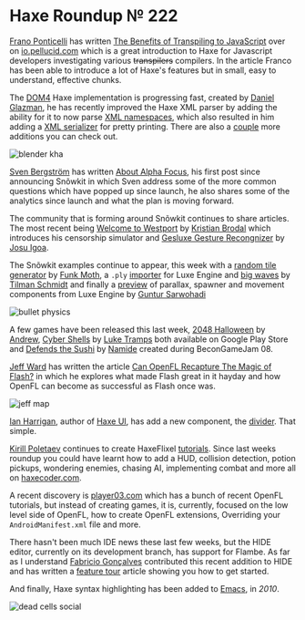 [_template]: ../templates/roundup.html
[date]: / "2014-10-22 14:22:00"
[modified]: / "2014-10-23 15:25:00"
[published]: / "2014-10-22 14:22:00"
[“”]: a ""
# Haxe Roundup № 222

[Frano Ponticelli][tw1] has written [The Benefits of Transpiling to JavaScript][l1]
over on [io.pellucid.com] which is a great introduction to Haxe for Javascript
developers investigating various ~~transpilers~~ compilers. In the article Franco
has been able to introduce a lot of Haxe's features but in small, easy to understand,
effective chunks.

The [DOM4] Haxe implementation is progressing fast, created by [Daniel Glazman][tw2],
he has recently improved the Haxe XML parser by adding the ability for it to now
parse [XML namespaces], which also resulted in him adding a [XML serializer] for pretty
printing. There are also a [couple][l2] more additions you can check out.

![blender kha](/img/222/blender-kha.png "@luboslenco using Blender nodes to create materials for Kha")

[Sven Bergström][tw3] has written [About Alpha Focus][l3], his first post since 
announcing Snõwkit in which Sven address some of the more common questions which have
popped up since launch, he also shares some of the analytics since launch and what the
plan is moving forward.

The community that is forming around Snõwkit continues to share articles. The most
recent being [Welcome to Westport] by [Kristian Brodal][tw4] which introduces his
censorship simulator and [Gesluxe Gesture Recongnizer] by [Josu Igoa][tw5].

The Snõwkit examples continue to appear, this week with a [random tile generator] 
by [Funk Moth][tw6], a `.ply` [importer][l4] for Luxe Engine and [big waves]
by [Tilman Schmidt][tw7] and finally a [preview][l5] of parallax, spawner and
movement components from Luxe Engine by [Guntur Sarwohadi][tw8]

![bullet physics](/img/222/z34.gif "Snõwkit bullet physics example by @dazKind")

A few games have been released this last week, [2048 Halloween] by [Andrew][tw9],
[Cyber Shells] by [Luke Tramps][tw11] both available on Google Play Store and
[Defends the Sushi] by [Namide][tw10] created during BeconGameJam 08.

[Jeff Ward][tw12] has written the article [Can OpenFL Recapture The Magic of Flash?][l6]
in which he explores what made Flash great in it hayday and how OpenFL can become
as successful as Flash once was.

![jeff map](/img/222/map.png "The reader map of @Jeff__Ward's OpenFL Haxe article")

[Ian Harrigan][tw13], author of [Haxe UI], has add a new component, the [divider]. 
That simple.

[Kirill Poletaev][tw14] continues to create HaxeFlixel [tutorials]. Since last
weeks roundup you could have learnt how to add a HUD, collision detection, potion
pickups, wondering enemies, chasing AI, implementing combat and more all on
[haxecoder.com].

A recent discovery is [player03.com] which has a bunch of recent OpenFL tutorials,
but instead of creating games, it is, currently, focused on the low level side of 
OpenFL, how to create OpenFL extensions, Overriding your `AndroidManifest.xml` file
and more.

There hasn't been much IDE news these last few weeks, but the HIDE editor, currently
on its development branch, has support for Flambe. As far as I understand
[Fabricio Gonçalves][tw15] contributed this recent addition to HIDE and has
written a [feature tour][l7] article showing you how to get started.

And finally, Haxe syntax highlighting has been added to [Emacs], in _2010_.

![dead cells social](/img/222/deadcells.png "Tonight, we camp outside in DeadCells. Wait. What was that noise? via @deepnightfr")

[tw1]: https://twitter.com/fponticelli "@fponticelli on Twitter"
[tw2]: https://twitter.com/glazou "@glazou on Twitter"
[tw3]: https://twitter.com/___discovery "@___discovery on Twitter"
[tw4]: https://twitter.com/KristianBrodal "@KristianBrodal on Twitter"
[tw5]: https://twitter.com/jigoa "@jigoa on Twitter"
[tw6]: https://twitter.com/_funkmoth "@_funkmoth on Twitter"
[tw7]: https://twitter.com/KeyMaster_ "@KeyMaster_ on Twitter"
[tw8]: https://twitter.com/gsarwohadi "@gsarwohadi on Twitter"
[tw9]: https://twitter.com/and_r3w "@and_r3w on Twitter"
[tw10]: https://twitter.com/_namide "@_namide on Twitter"
[tw11]: https://twitter.com/LukeTramps "@LukeTramps on Twitter"
[tw12]: https://twitter.com/Jeff__Ward "@Jeff__Ward on Twitter"
[tw13]: https://twitter.com/IanHarrigan1982 "@IanHarrigan1982 on Twitter"
[tw14]: https://twitter.com/kircode "@kircode on Twitter"
[tw15]: https://twitter.com/Espigah "@Espigah on Twitter"
	
[emacs]: https://github.com/pdorrell/emacs-site-lisp/blob/master/haxe-mode.el "Haxe support for Emacs"
[player03.com]: http://player03.com "I Call Haxe!"
[haxecoder.com]: http://haxecoder.com/ "Haxe Coder"
[tutorials]: http://haxecoder.com/category.php?id=7 "HaxeFlixel Tutorials"
[haxe ui]: http://haxeui.org "Create cross-platform, rich user interfaces"
[divider]: http://haxeui.org/forum/posts/list/0/17.page#49 "HaxeUI Divider Component"
[cyber shells]: https://play.google.com/store/apps/details?id=com.luketramps.cybershells "Cyber Shells on Google Play Store"
[defends the sushi]: http://namide.com/en/post/defends-sushi "Defends The Sushi!"
[2048 halloween]: https://play.google.com/store/apps/details?id=com.mokogames.halloween2048 "2048 Halloween on Google Play Store"
[big waves]: https://twitter.com/KeyMaster_/status/523512884693700608 "Big Waves using Luxe Engine"
[random tile generator]: https://twitter.com/_funkmoth/status/523960168988811264 "Random Tile Generator using Luxe Engine"
[io.pellucid.com]: http://io.pellucid.com "Pellucid Analytics"
[dom4]: https://github.com/therealglazou/dom4 "DOM4 on GitHub"
[xml namespaces]: https://github.com/therealglazou/dom4/blob/master/dom4/utils/Parser.hx "XML Namespaces on GitHub"
[xml serializer]: https://github.com/therealglazou/dom4/blob/master/dom4/utils/Serializer.hx "XML Serializer on GitHub"
[welcome to westport]: http://snowkit.org/2014/10/16/welcome-to-westport/ "Welcome to Westport!"
[Gesluxe Gesture Recongnizer]: http://snowkit.org/2014/10/22/gesluxe-gesture-recognizer/ "Gesluxe Gesture Recognizer"
	
[l1]: http://io.pellucid.com/blog/the-benefits-of-transpiling-to-javascript "The Benefits of Transpiling to JavaScript"
[l2]: http://quaxe.org/index.php?post/2014/10/21/XML-Namespaces "DOM4 Progress | Quaxe"
[l3]: http://snowkit.org/2014/10/17/about-alpha-focus/ "About Alpha Focus"
[l4]: https://twitter.com/KeyMaster_/status/524896283186970624 ".ply Importer for Luxe Engine"
[l5]: https://twitter.com/gsarwohadi/status/523058368743624705 "Luxe Engine Components"
[l6]: http://jcward.com/Can+OpenFL+Recapture+The+Magic+of+Flash "Can OpenFL Recapture The Magic of Flash"
[l7]: http://fabriciodezain.wordpress.com/2014/10/14/haxe-hide-flambe/ "Haxe, HIDE and Flambe"